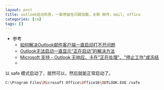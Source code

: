 ```yaml
---
layout: post
title: outlook启动失败，一直停留在闪屏加载，关联 邮件，mail, office
categories: [cm]
tags: []
---
```


* 参考
  * [如何解决Outlook邮件客户端一直启动打不开问题](https://jingyan.baidu.com/article/f3ad7d0faea9c449c2345b22.html)
  * [Outlook无法启动一直显示“正在启动”的解决方法](https://blog.csdn.net/heihaozi/article/details/105725134)
  * [Microsoft 支持 - Outlook 无响应、卡在"正在处理"、"停止工作"或冻结](https://support.microsoft.com/zh-cn/office/outlook-%E6%97%A0%E5%93%8D%E5%BA%94-%E5%8D%A1%E5%9C%A8-%E6%AD%A3%E5%9C%A8%E5%A4%84%E7%90%86-%E5%81%9C%E6%AD%A2%E5%B7%A5%E4%BD%9C-%E6%88%96%E5%86%BB%E7%BB%93-5c313d04-64af-4441-82d2-44e5a43eee5a)
  * []()


以 safe 模式启动了，居然可以，然后就能正常启动了。

~~~sh
C:\Program Files\Microsoft Office\Office16\OUTLOOK.EXE /safe
~~~














































































